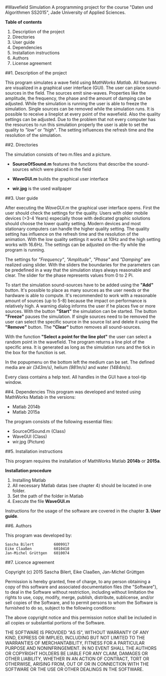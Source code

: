 #Wavefield Simulation
A programming project for the course "Daten und Algorithmen SS2015", Jade University of Applied Sciences.

**Table of contents**

1. Description of the project
2. Directories
3. User guide
4. Dependencies
5. Installation instructions
6. Authors
7. License agreement


##1. Description of the project

This program simulates a wave field using *MathWorks Matlab*. All features are visualized in a graphical user interface (GUI). The user can place sound-sources in the field. The sources emit sine-waves. Properties like the amplitude, the frequency, the phase and the amount of damping can be adjusted. While the simulation is running the user is able to freeze the simulation. Single sources can be removed while the simulation runs. It is possible to receive a lineplot at every point of the wavefield. Also the quality settings can be adjusted. Due to the problem that not every computer has the resources to run this simulation properly the user is able to set the quality to *"low"* or *"high"*. The setting influences the refresh time and the resolution of the simulation.



##2. Directories

The simulation consists of two m.files and a picture.

* **SourceOfSound.m** features the functions that describe the sound-sources which were placed in the field

* **WaveGUI.m** builds the graphical user interface

* **wir.jpg** is the used wallpaper


##3. User guide

After executing the *WaveGUI.m* the graphical user interface opens. First the user should check the settings for the quality. Users with older mobile devices (>3-4 Years) especially those with dedicated graphic solutions should choose the lower quality setting. Modern devices and most stationary computers can handle the higher quality setting. The quality setting has influence on the refresh time and the resolution of the animation. With the low quality settings it works at 10Hz and the high setting works with 16.6Hz. The settings can be adjusted on-the-fly while the program is running.

The settings for *"Frequency"*, *"Amplitude"*, *"Phase"* and *"Damping"* are realized using slider. With the sliders the boundaries for the parameters can be predefined in a way that the simulation stays always reasonable and clear. The slider for the phase represents values from 0 to 2 Pi.

To start the simulation sound-sources have to be added using the **"Add"** button. It's possible to place as many sources as the user needs or the hardware is able to compute. It's recommended to work with a reasonable amount of sources (up to 5-8) because the impact on performance is relatively high. A warning dialog informs the user if he places five or more sources.
With the button **"Start"** the simulation can be started. The button **"Freeze"** pauses the simulation.
If single sources need to be removed the user can select the specific source in the source list and delete it using the **"Remove"** button. The **"Clear"** button removes all sound-sources.

With the function **"Select a point for the line plot"** the user can select a random point in the wavefield. The program returns a line plot of the specific area. It is generated as long as the simulation runs and the tick in the box for the function is set.

In the popupmenu on the bottom left the medium can be set. The defined media are air *(343m/s)*, helium *(981m/s)* and water *(1484m/s)*.

Every class contains a help text. All handles in the GUI have a tool-tip window.


##4. Dependencies
This program was developed and tested using MathWorks Matlab in the versions:
* Matlab 2014b
* Matlab 2015a

The program consists of the following essential files:
* SourceOfSound.m (Class)
* WaveGUI (Class)
* wir.jpg (Picture)


##5. Installation instructions

This program requires the installation of MathWorks Matlab **2014b** or **2015a**.


**Installation procedure**

1. Installing Matlab
2. All necessary Matlab datas (see chapter 4) should be located in one folder.
3. Set the path of the folder in Matlab
4. Execute the file **WaveGUI.m**

Instructions for the usage of the software are covered in the chapter **3. User guide**.


##6. Authors

This  program was developed by:

    Sascha Bilert         6009917
    Eike Claaßen          6010410
    Jan-Michel Grüttgen   6010074



##7. Licence agreement

Copyright (c) 2015 Sascha Bilert, Eike Claaßen, Jan-Michel Grüttgen

Permission is hereby granted, free of charge, to any person obtaining a copy
of this software and associated documentation files (the "Software"), to deal
in the Software without restriction, including without limitation the rights
to use, copy, modify, merge, publish, distribute, sublicense, and/or sell
copies of the Software, and to permit persons to whom the Software is
furnished to do so, subject to the following conditions:

The above copyright notice and this permission notice shall be included in
all copies or substantial portions of the Software.

THE SOFTWARE IS PROVIDED "AS IS", WITHOUT WARRANTY OF ANY KIND, EXPRESS OR
IMPLIED, INCLUDING BUT NOT LIMITED TO THE WARRANTIES OF MERCHANTABILITY,
FITNESS FOR A PARTICULAR PURPOSE AND NONINFRINGEMENT. IN NO EVENT SHALL THE
AUTHORS OR COPYRIGHT HOLDERS BE LIABLE FOR ANY CLAIM, DAMAGES OR OTHER
LIABILITY, WHETHER IN AN ACTION OF CONTRACT, TORT OR OTHERWISE, ARISING FROM,
OUT OF OR IN CONNECTION WITH THE SOFTWARE OR THE USE OR OTHER DEALINGS IN
THE SOFTWARE.
